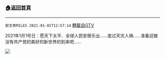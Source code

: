 ﻿###  [:house:返回首頁](https://github.com/ourhimalayas/txt)
---

`郭文贵MILES 2021-01-01T12:57:14` [轉載自GTV](https://gtv.org/web/#/UserInfo/5e596957357cc612d35a8044)

 2021年1月1号日：愿天下太平．全球人民安居乐业……度过天灾人祸……准备迎接没有共产党的美好的新世界的到来吧……

[![](https://filegroup.gtv.org/cdn-cgi/image/width=600/https://filegroup.gtv.org/group5/web/20210101/12/57/0/d10cefca8e26646b44658e215080465e.jpg)](https://filegroup.gtv.org/group5/web/20210101/12/57/0/3230a4aa2b0b66310ee3364476a2d7f9.mp4)